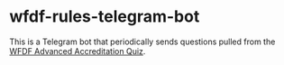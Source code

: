 # wfdf-rules-telegram-bot

This is a Telegram bot that periodically sends questions pulled from the [WFDF Advanced Accreditation Quiz](https://rules.wfdf.org/accreditation/accreditation-advanced-2021-2024).
